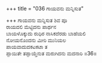 +++
title = "036 ಗಾಯವನು ಮನ್ನಿಸುತ"

+++
ಗಾಯವನು ಮನ್ನಿಸುತ ಶಿವ ಪೂ  
ರಾಯದಲಿ ಮೆಟ್ಟಿದನು ಪಾರ್ಥನ  
ಬಾಯಳೊಕ್ಕುದು ರುಧಿರ ನಾಸಿಕದೆರಡು ಬಾಹೆಯಲಿ   
ನೋಯನೊಂದನು ಮೀರಿ ಮುನಿಯಲ  
ಪಾಯವಾದುದಕಟಕಟಾ ತ  
ಪ್ಪಾಯಿತೇ ತಪ್ಪಾಯ್ತೆನುತ ಮರುಗಿದನು ಮದನಾರಿ     ॥36॥